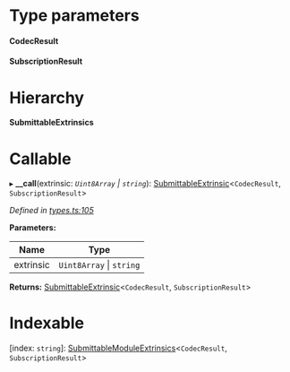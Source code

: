 

# Type parameters
#### CodecResult 
#### SubscriptionResult 
# Hierarchy

**SubmittableExtrinsics**

# Callable
▸ **__call**(extrinsic: *`Uint8Array` \| `string`*): [SubmittableExtrinsic](_submittableextrinsic_.submittableextrinsic.md)<`CodecResult`, `SubscriptionResult`>

*Defined in [types.ts:105](https://github.com/polkadot-js/api/blob/acaca67/packages/api/src/types.ts#L105)*

**Parameters:**

| Name | Type |
| ------ | ------ |
| extrinsic | `Uint8Array` \| `string` |

**Returns:** [SubmittableExtrinsic](_submittableextrinsic_.submittableextrinsic.md)<`CodecResult`, `SubscriptionResult`>

# Indexable

\[index: `string`\]:&nbsp;[SubmittableModuleExtrinsics](_types_.submittablemoduleextrinsics.md)<`CodecResult`, `SubscriptionResult`>
